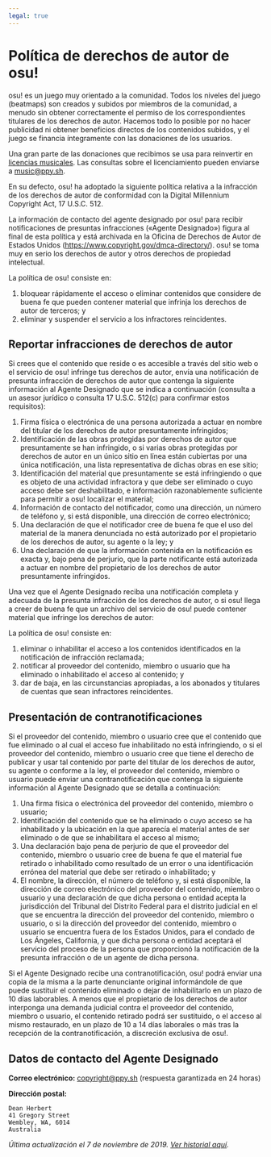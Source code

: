 ```yaml
---
legal: true
---
```


# Política de derechos de autor de osu!

osu! es un juego muy orientado a la comunidad. Todos los niveles del juego (beatmaps) son creados y subidos por miembros de la comunidad, a menudo sin obtener correctamente el permiso de los correspondientes titulares de los derechos de autor. Hacemos todo lo posible por no hacer publicidad ni obtener beneficios directos de los contenidos subidos, y el juego se financia íntegramente con las donaciones de los usuarios.

Una gran parte de las donaciones que recibimos se usa para reinvertir en [licencias musicales](/wiki/Legal/Music_licensing). Las consultas sobre el licenciamiento pueden enviarse a [music@ppy.sh](mailto:music@ppy.sh).

En su defecto, osu! ha adoptado la siguiente política relativa a la infracción de los derechos de autor de conformidad con la Digital Millennium Copyright Act, 17 U.S.C. 512.

La información de contacto del agente designado por osu! para recibir notificaciones de presuntas infracciones («Agente Designado») figura al final de esta política y está archivada en la Oficina de Derechos de Autor de Estados Unidos (<https://www.copyright.gov/dmca-directory/>). osu! se toma muy en serio los derechos de autor y otros derechos de propiedad intelectual.

La política de osu! consiste en:

1. bloquear rápidamente el acceso o eliminar contenidos que considere de buena fe que pueden contener material que infrinja los derechos de autor de terceros; y
2. eliminar y suspender el servicio a los infractores reincidentes.

## Reportar infracciones de derechos de autor

Si crees que el contenido que reside o es accesible a través del sitio web o el servicio de osu! infringe tus derechos de autor, envía una notificación de presunta infracción de derechos de autor que contenga la siguiente información al Agente Designado que se indica a continuación (consulta a un asesor jurídico o consulta 17 U.S.C. 512(c) para confirmar estos requisitos):

1. Firma física o electrónica de una persona autorizada a actuar en nombre del titular de los derechos de autor presuntamente infringidos;
2. Identificación de las obras protegidas por derechos de autor que presuntamente se han infringido, o si varias obras protegidas por derechos de autor en un único sitio en línea están cubiertas por una única notificación, una lista representativa de dichas obras en ese sitio;
3. Identificación del material que presuntamente se está infringiendo o que es objeto de una actividad infractora y que debe ser eliminado o cuyo acceso debe ser deshabilitado, e información razonablemente suficiente para permitir a osu! localizar el material;
4. Información de contacto del notificador, como una dirección, un número de teléfono y, si está disponible, una dirección de correo electrónico;
5. Una declaración de que el notificador cree de buena fe que el uso del material de la manera denunciada no está autorizado por el propietario de los derechos de autor, su agente o la ley; y
6. Una declaración de que la información contenida en la notificación es exacta y, bajo pena de perjurio, que la parte notificante está autorizada a actuar en nombre del propietario de los derechos de autor presuntamente infringidos.

Una vez que el Agente Designado reciba una notificación completa y adecuada de la presunta infracción de los derechos de autor, o si osu! llega a creer de buena fe que un archivo del servicio de osu! puede contener material que infringe los derechos de autor:

La política de osu! consiste en:

1. eliminar o inhabilitar el acceso a los contenidos identificados en la notificación de infracción reclamada;
2. notificar al proveedor del contenido, miembro o usuario que ha eliminado o inhabilitado el acceso al contenido; y
3. dar de baja, en las circunstancias apropiadas, a los abonados y titulares de cuentas que sean infractores reincidentes.

## Presentación de contranotificaciones

Si el proveedor del contenido, miembro o usuario cree que el contenido que fue eliminado o al cual el acceso fue inhabilitado no está infringiendo, o si el proveedor del contenido, miembro o usuario cree que tiene el derecho de publicar y usar tal contenido por parte del titular de los derechos de autor, su agente o conforme a la ley, el proveedor del contenido, miembro o usuario puede enviar una contranotificación que contenga la siguiente información al Agente Designado que se detalla a continuación:

1. Una firma física o electrónica del proveedor del contenido, miembro o usuario;
2. Identificación del contenido que se ha eliminado o cuyo acceso se ha inhabilitado y la ubicación en la que aparecía el material antes de ser eliminado o de que se inhabilitara el acceso al mismo;
3. Una declaración bajo pena de perjurio de que el proveedor del contenido, miembro o usuario cree de buena fe que el material fue retirado o inhabilitado como resultado de un error o una identificación errónea del material que debe ser retirado o inhabilitado; y
4. El nombre, la dirección, el número de teléfono y, si está disponible, la dirección de correo electrónico del proveedor del contenido, miembro o usuario y una declaración de que dicha persona o entidad acepta la jurisdicción del Tribunal del Distrito Federal para el distrito judicial en el que se encuentra la dirección del proveedor del contenido, miembro o usuario, o si la dirección del proveedor del contenido, miembro o usuario se encuentra fuera de los Estados Unidos, para el condado de Los Ángeles, California, y que dicha persona o entidad aceptará el servicio del proceso de la persona que proporcionó la notificación de la presunta infracción o de un agente de dicha persona.

Si el Agente Designado recibe una contranotificación, osu! podrá enviar una copia de la misma a la parte denunciante original informándole de que puede sustituir el contenido eliminado o dejar de inhabilitarlo en un plazo de 10 días laborables. A menos que el propietario de los derechos de autor interponga una demanda judicial contra el proveedor del contenido, miembro o usuario, el contenido retirado podrá ser sustituido, o el acceso al mismo restaurado, en un plazo de 10 a 14 días laborales o más tras la recepción de la contranotificación, a discreción exclusiva de osu!.

## Datos de contacto del Agente Designado

**Correo electrónico:** [copyright@ppy.sh](mailto:copyright@ppy.sh) (respuesta garantizada en 24 horas)

**Dirección postal:**

```
Dean Herbert
41 Gregory Street
Wembley, WA, 6014
Australia
```

*Última actualización el 7 de noviembre de 2019. [Ver historial aquí](https://github.com/ppy/osu-wiki/commits/master/wiki/Legal/Copyright/en.md).*
